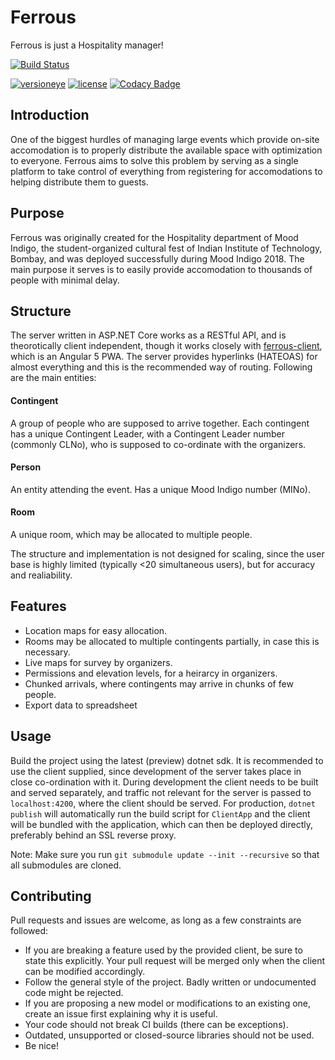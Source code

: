 # Ferrous
Ferrous is just a Hospitality manager!

[![Build Status](https://travis-ci.org/pulsejet/ferrous.svg?branch=master)](https://travis-ci.org/pulsejet/ferrous)

[![versioneye](https://www.versioneye.com/user/projects/5ab6a94e0fb24f44b0618e81/badge.svg)](https://www.versioneye.com/user/projects/5ab6a94e0fb24f44b0618e81)
[![license](https://img.shields.io/github/license/pulsejet/ferrous.svg)](https://github.com/pulsejet/ferrous/blob/master/LICENSE)
[![Codacy Badge](https://api.codacy.com/project/badge/Grade/e04fef2b47524279a6b73642bb758ced)](https://www.codacy.com/app/pulsejet/ferrous?utm_source=github.com&amp;utm_medium=referral&amp;utm_content=pulsejet/ferrous&amp;utm_campaign=Badge_Grade)

## Introduction
One of the biggest hurdles of managing large events which provide on-site accomodation is to properly distribute the available space with optimization to everyone. Ferrous aims to solve this problem by serving as a single platform to take control of everything from registering for accomodations to helping distribute them to guests.

## Purpose
Ferrous was originally created for the Hospitality department of Mood Indigo, the student-organized cultural fest of Indian Institute of Technology, Bombay, and was deployed successfully during Mood Indigo 2018. The main purpose it serves is to easily provide accomodation to thousands of people with minimal delay.

## Structure
The server written in ASP.NET Core works as a RESTful API, and is theorotically client independent, though it works closely with [ferrous-client](https://github.com/pulsejet/ferrous-client), which is an Angular 5 PWA. The server provides hyperlinks (HATEOAS) for almost everything and this is the recommended way of routing. Following are the main entities:

#### Contingent
A group of people who are supposed to arrive together. Each contingent has a unique Contingent Leader, with a Contingent Leader number (commonly CLNo), who is supposed to co-ordinate with the organizers.
#### Person
An entity attending the event. Has a unique Mood Indigo number (MINo).
#### Room
A unique room, which may be allocated to multiple people.

The structure and implementation is not designed for scaling, since the user base is highly limited (typically <20 simultaneous users), but for accuracy and realiability.

## Features
* Location maps for easy allocation.
* Rooms may be allocated to multiple contingents partially, in case this is necessary.
* Live maps for survey by organizers.
* Permissions and elevation levels, for a heirarcy in organizers.
* Chunked arrivals, where contingents may arrive in chunks of few people.
* Export data to spreadsheet

## Usage
Build the project using the latest (preview) dotnet sdk. It is recommended to use the client supplied, since development of the server takes place in close co-ordination with it. During development the client needs to be built and served separately, and traffic not relevant for the server is passed to `localhost:4200`, where the client should be served. For production, `dotnet publish` will automatically run the build script for `ClientApp` and the client will be bundled with the application, which can then be deployed directly, preferably behind an SSL reverse proxy.

Note: Make sure you run `git submodule update --init --recursive` so that all submodules are cloned.

## Contributing
Pull requests and issues are welcome, as long as a few constraints are followed:
* If you are breaking a feature used by the provided client, be sure to state this explicitly. Your pull request will be merged only when the client can be modified accordingly.
* Follow the general style of the project. Badly written or undocumented code might be rejected.
* If you are proposing a new model or modifications to an existing one, create an issue first explaining why it is useful.
* Your code should not break CI builds (there can be exceptions).
* Outdated, unsupported or closed-source libraries should not be used.
* Be nice!
